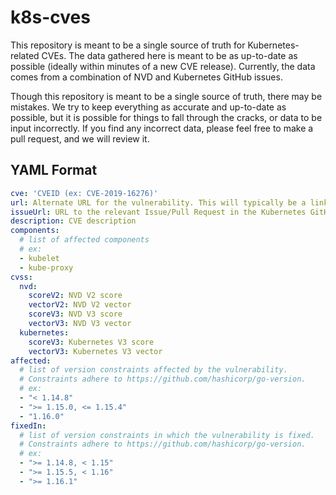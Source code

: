 # k8s-cves

This repository is meant to be a single source of truth for
Kubernetes-related CVEs. The data gathered here is meant to be as up-to-date
as possible (ideally within minutes of a new CVE release).
Currently, the data comes from a combination of NVD and Kubernetes GitHub issues.

Though this repository is meant to be a single source of truth,
there may be mistakes. We try to keep everything as accurate and up-to-date
as possible, but it is possible for things to fall through the cracks,
or data to be input incorrectly. If you find any incorrect data, please feel free
to make a pull request, and we will review it.

## YAML Format

```yaml
cve: 'CVEID (ex: CVE-2019-16276)'
url: Alternate URL for the vulnerability. This will typically be a link to NVD.
issueUrl: URL to the relevant Issue/Pull Request in the Kubernetes GitHub repository
description: CVE description
components:
  # list of affected components
  # ex:
  - kubelet
  - kube-proxy
cvss:
  nvd:
    scoreV2: NVD V2 score
    vectorV2: NVD V2 vector
    scoreV3: NVD V3 score
    vectorV3: NVD V3 vector
  kubernetes:
    scoreV3: Kubernetes V3 score
    vectorV3: Kubernetes V3 vector
affected:
  # list of version constraints affected by the vulnerability.
  # Constraints adhere to https://github.com/hashicorp/go-version.
  # ex:
  - "< 1.14.8"
  - ">= 1.15.0, <= 1.15.4"
  - "1.16.0"
fixedIn:
  # list of version constraints in which the vulnerability is fixed.
  # Constraints adhere to https://github.com/hashicorp/go-version.
  # ex:
  - ">= 1.14.8, < 1.15"
  - ">= 1.15.5, < 1.16"
  - ">= 1.16.1"
```